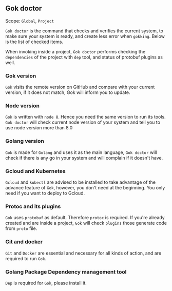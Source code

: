 ## Gok doctor
Scope: `Global`, `Project`

`Gok doctor` is the command that checks and verifies the current system, to make sure your system is ready, and create less error when `gokking`. Below is the list of checked items.

When invoking inside a project, `Gok doctor` performs checking the `dependencies` of the project with `dep` tool, and status of protobuf plugins as well.

### Gok version

`Gok` visits the remote version on GitHub and compare with your current version, if it does not match, Gok will inform you to update.

### Node version

`Gok` is written with `node 8`. Hence you need the same version to run its tools. `Gok doctor` will check current node version of your system and tell you to use node version more than 8.0

### Golang version

`Gok` is made for `Golang` and uses it as the main language, `Gok doctor` will check if there is any go in your system and will complain if it doesn't have.

### Gcloud and Kubernetes

`Gcloud` and `kubectl` are advised to be installed to take advantage of the advance feature of `Gok`, however, you don't need at the beginning. You only need if you want to deploy to Gcloud.

### Protoc and its plugins

`Gok` uses `protobuf` as default. Therefore `protoc` is required. If you're already created and are inside a project, `Gok` will check `plugins` those generate code from `proto` file.

### Git and docker

`Git` and `Docker` are essential and necessary for all kinds of action, and are required to run `Gok`.

### Golang Package Dependency management tool

`Dep` is required for `Gok`, please install it.
